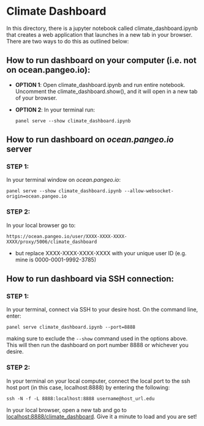 # Climate Dashboard

In this directory, there is a jupyter notebook called climate_dashboard.ipynb
that creates a web application that launches in a new tab in your browser.
There are two ways to do this as outlined below:

## How to run dashboard on your computer (i.e. not on ocean.pangeo.io):

- **OPTION 1**: Open climate_dashboard.ipynb and run entire notebook. Uncomment the climate_dashboard.show(), and it will open in a new tab of your browser. 

- **OPTION 2**: In your terminal run: 

    ```panel serve --show climate_dashboard.ipynb```

## How to run dashboard on *ocean.pangeo.io* server

### STEP 1:
In your terminal window on *ocean.pangeo.io*: 

```panel serve --show climate_dashboard.ipynb --allow-websocket-origin=ocean.pangeo.io```

### STEP 2:
In your local browser go to:

    https://ocean.pangeo.io/user/XXXX-XXXX-XXXX-XXXX/proxy/5006/climate_dashboard

* but replace XXXX-XXXX-XXXX-XXXX with your unique user ID (e.g. mine is 0000-0001-9992-3785)

## How to run dashboard via SSH connection:

### STEP 1:
In your terminal, connect via SSH to your desire host. On the command line, enter:

```panel serve climate_dashboard.ipynb --port=8888```

making sure to exclude the ```--show``` command used in the options above.
This will then run the dashboard on port number 8888 or whichever you desire.

### STEP 2:
In your terminal on your local computer, connect the local port to the ssh host port (in this case, localhost:8888) by entering the following:

```ssh -N -f -L 8888:localhost:8888 username@host_url.edu ```

In your local browser, open a new tab and go to [localhost:8888/climate_dashboard](localhost:8888/climate_dashboard). Give it a minute to load and you are set!
